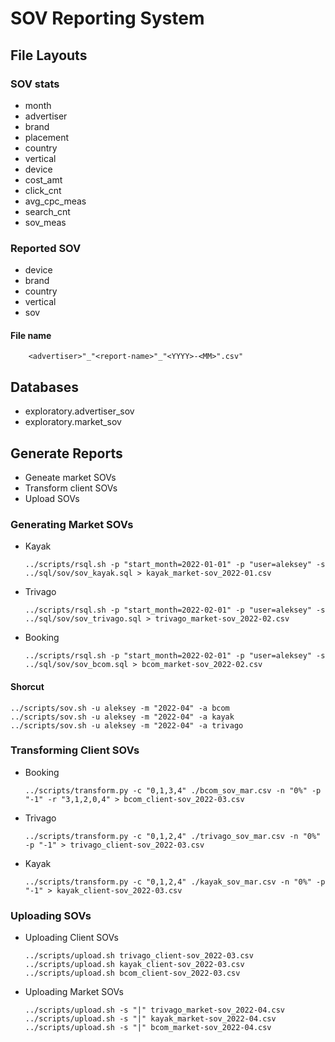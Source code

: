 # SOV Reporting System

## File Layouts
### SOV stats
* month
* advertiser
* brand
* placement
* country
* vertical
* device
* cost_amt
* click_cnt
* avg_cpc_meas
* search_cnt
* sov_meas

### Reported SOV
* device
* brand
* country
* vertical
* sov

#### File name
```
    <advertiser>"_"<report-name>"_"<YYYY>-<MM>".csv"
```

## Databases
* exploratory.advertiser_sov
* exploratory.market_sov

## Generate Reports
* Geneate market SOVs 
* Transform client SOVs
* Upload SOVs
### Generating Market SOVs 
* Kayak
  ```
  ../scripts/rsql.sh -p "start_month=2022-01-01" -p "user=aleksey" -s ../sql/sov/sov_kayak.sql > kayak_market-sov_2022-01.csv
  ```
* Trivago
  ```
  ../scripts/rsql.sh -p "start_month=2022-02-01" -p "user=aleksey" -s ../sql/sov/sov_trivago.sql > trivago_market-sov_2022-02.csv
  ```
* Booking
  ```
  ../scripts/rsql.sh -p "start_month=2022-02-01" -p "user=aleksey" -s ../sql/sov/sov_bcom.sql > bcom_market-sov_2022-02.csv
  ```
#### Shorcut
  ```
  ../scripts/sov.sh -u aleksey -m "2022-04" -a bcom 
  ../scripts/sov.sh -u aleksey -m "2022-04" -a kayak 
  ../scripts/sov.sh -u aleksey -m "2022-04" -a trivago 
  ```
### Transforming Client SOVs
* Booking
  ```
  ../scripts/transform.py -c "0,1,3,4" ./bcom_sov_mar.csv -n "0%" -p "-1" -r "3,1,2,0,4" > bcom_client-sov_2022-03.csv
  ```
* Trivago
  ```
  ../scripts/transform.py -c "0,1,2,4" ./trivago_sov_mar.csv -n "0%" -p "-1" > trivago_client-sov_2022-03.csv
  ```
* Kayak
  ```
  ../scripts/transform.py -c "0,1,2,4" ./kayak_sov_mar.csv -n "0%" -p "-1" > kayak_client-sov_2022-03.csv
  ```
### Uploading SOVs
* Uploading Client SOVs
  ```
  ../scripts/upload.sh trivago_client-sov_2022-03.csv
  ../scripts/upload.sh kayak_client-sov_2022-03.csv
  ../scripts/upload.sh bcom_client-sov_2022-03.csv
  ```
* Uploading Market SOVs
  ```
  ../scripts/upload.sh -s "|" trivago_market-sov_2022-04.csv
  ../scripts/upload.sh -s "|" kayak_market-sov_2022-04.csv
  ../scripts/upload.sh -s "|" bcom_market-sov_2022-04.csv
  ```
